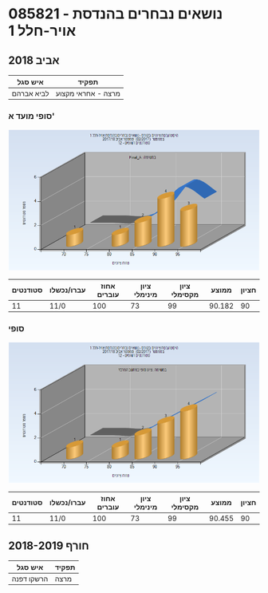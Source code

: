 # 085821 - נושאים נבחרים בהנדסת אויר-חלל 1

## אביב 2018

| איש סגל | תפקיד |
| ---- | ---- |
| לביא אברהם | מרצה - אחראי מקצוע |

### סופי מועד א'

![201702 Final_A](201702/Final_A.png)

| סטודנטים | עברו/נכשלו | אחוז עוברים | ציון מינימלי | ציון מקסימלי | ממוצע | חציון |
| ---- | ---- | ---- | ---- | ---- | ---- | ---- |
| 11 | 11/0 | 100 | 73 | 99 | 90.182 | 90 |

### סופי

![201702 Finals](201702/Finals.png)

| סטודנטים | עברו/נכשלו | אחוז עוברים | ציון מינימלי | ציון מקסימלי | ממוצע | חציון |
| ---- | ---- | ---- | ---- | ---- | ---- | ---- |
| 11 | 11/0 | 100 | 73 | 99 | 90.455 | 90 |

## חורף 2018-2019

| איש סגל | תפקיד |
| ---- | ---- |
| הרשקו דפנה | מרצה |

